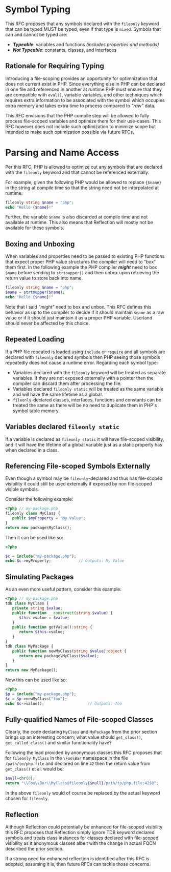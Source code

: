 # Symbol Typing

This RFC proposes that any symbols declared with the `fileonly` keyword that can be typed MUST be typed, even if that type is `mixed`.  Symbols that can and cannot be typed are:

- **_Typeable_**: variables and functions _(includes properties and methods)_
- **_Not Typeable_**: constants, classes, and interfaces

## Rationale for Requiring Typing
Introducing a file-scoping provides an opportunity for optimnization that does not current exist in PHP. Since everything else in PHP can be declared in one file and referenced in another at runtime PHP must ensure that they are compatible with `eval()`, variable variables, and other techniques which requires extra information to be associated with the symbol which occupies extra memory and takes extra time to process compared to _"raw"_ data.

This RFC envisions that the PHP compile step will be allowed to fully process file-scoped variables and optimize them for their use-cases. This RFC however does not include such optimization to minimize scope but intended to make such optimization possible via future RFCs.

# Parsing and Name Access
Per this RFC, PHP is allowed to optimize out any symbols that are declared with the `fileonly` keyword and that cannot be referenced externally.

For example, given the following PHP would be allowed to replace `{$name}` in the string at compile time so that the string need not be interpolated at runtime:

```php
fileonly string $name = "php";
echo "Hello {$name}!"
```
Further, the variable `$name` is also discarded at compile time and not available at runtime.  This also means that Reflection will mostly not be available for these symbols.

## Boxing and Unboxing
When variables and properties need to be passed to existing PHP functions that expect proper PHP value structures the compiler will need to "box" them first. In the following example the PHP compiler **_might_** need to box `$name` before sending to `strtoupper()` and then unbox upon retrieving the return value to store back into name.

```php
fileonly string $name = "php";
$name = strtoupper($name);
echo "Hello {$name}!"
```
Note that I said _"might"_ need to box and unbox. This RFC defines this behavior as up to the compiler to decide if it should maintain `$name` as a raw value or if it should just maintain it as a proper PHP variable. Userland should never be affected by this choice.

## Repeated Loading
If a PHP file repeated is loaded using `include` or `require` and all symbols are declared with `fileonly` declared symbols then PHP seeing those symbols repeatedly does not cause a runtime error. Regarding each symbol type:

- Variables declared with the `fileonly` keyword will be treated as separate variables. If they are not exposed externally with a pointer then the compiler can discard them after processing the file.
- Variables declared `fileonly static` will be treated as the same variable and will have the same lifetime as a global.
- `fileonly`-declared classes, interfaces, functions and constants can be treated the same as there will be no need to duplicate them in PHP's symbol table memory.

## Variables declared `fileonly static`
If a variable is declared as `fileonly static` it will have file-scoped visibility, and it will have the lifetime of a global variable just as a static property has when declared in a class.

## Referencing File-scoped Symbols Externally
Even though a symbol may be `fileonly`-declared and thus has file-scoped visibility it could still be used externally if exposed by non file-scoped visible symbols.

Consider the following example:

```php
<?php // my-package.php
fileonly class MyClass {
   public $myProperty = "My Value";
}
return new package\MyClass();
```
Then it can be used like so:
```php 
<?php

$c = include("my-package.php");
echo $c->myProperty;            // Outputs: My Value
```

## Simulating Packages
As an even more useful pattern, consider this example:

```php
<?php // my-package.php
tdb class MyClass {
   private string $value;
   public function __construct(string $value) {
      $this->value = $value;
   }
   public function getValue():string {
      return $this->value;
   }
}
tdb class MyPackage {
   public function newMyClass(string $value):object {
      return new package\MyClass($value);
   }
}
return new MyPackage();
```
Now this can be used like so:
```php 
<?php
$p = include("my-package.php");
$c = $p->newMyClass("foo");
echo $c->value();                   // Outputs: foo
```
## Fully-qualified Names of File-scoped Classes
Clearly, the code declaring `MyClass` and `MyPackage` from the prior section brings up an interesting concern; what value should `get_class()`, `get_called_class()` and similar functionality have?

Following the lead provided by anonymous classes this RFC proposes that for `fileonly MyClass` in the `\Foo\Bar` namespace in the file `/path/to/php.file` and declared on line `42` then the return value from `get_class()` et al. would be:

```php
$null=chr(0);
return "\\Foo\\Bar\\MyClass@fileonly{$null}/path/to/php.file:42$0";
```
In the above `fileonly` would of course be replaced by the actual keyword chosen for `fileonly`.

## Reflection
Although Reflection could potentially be enhanced for file-scoped visibility this RFC proposes that Reflection simply ignore TDB keyword declared symbols and treats class instances for classes declared with file-scoped visibility as it anonymous classes albeit with the change in actual FQCN described the prior section.

If a strong need for enhanced reflection is identified after this RFC is adopted, assuming it is, then future RFCs can tackle those concerns. 
